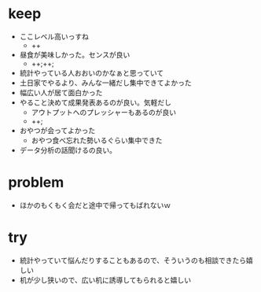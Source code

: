 # keep
- ここレベル高いっすね
  - ++
- 昼食が美味しかった。センスが良い
  - ++;++;
- 統計やっている人おおいのかなぁと思っていて
- 土日家でやるより、みんな一緒だし集中できてよかった
- 幅広い人が居て面白かった
- やること決めて成果発表あるのが良い。気軽だし
  - アウトプットへのプレッシャーもあるのが良い
  - ++;
- おやつが会ってよかった
  - おやつ食べ忘れた勢いるぐらい集中できた
- データ分析の話聞けるの良い。

# problem
- ほかのもくもく会だと途中で帰ってもばれないｗ

# try
- 統計やっていて悩んだりすることもあるので、そういうのも相談できたら嬉しい
- 机が少し狭いので、広い机に誘導してもられると嬉しい


